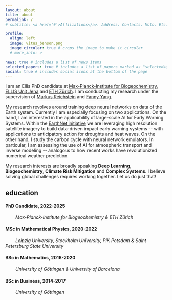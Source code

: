 ```yaml
---
layout: about
title: about
permalink: /
# subtitle: <a href='#'>Affiliations</a>. Address. Contacts. Moto. Etc.

profile:
  align: left
  image: vitus_benson.png
  image_circular: true # crops the image to make it circular
  # more_info: >

news: true # includes a list of news items
selected_papers: true # includes a list of papers marked as "selected={true}"
social: true # includes social icons at the bottom of the page
---
```


I am an Ellis PhD candidate at [Max-Planck-Institute for Biogeochemistry](https://bgc-jena.mpg.de), [ELLIS Unit Jena](https://ellis-jena.ai/) and [ETH Zürich](https://sml.inf.ethz.ch/). I am conducting my research under the supervision of [Markus Reichstein](https://www.bgc-jena.mpg.de/bgi/index.php/People/MarkusReichstein) and [Fanny Yang](https://sml.inf.ethz.ch/group/fannyy/).

My research revolves around training deep neural networks on data of the Earth system. Currently I am especially focusing on two applications. On the hand, I am interested in the applicability of large-scale AI for Early Warning Systems. Within the [EarthNet initiative](https://www.earthnet.tech) we are leveraging high resolution satellite imagery to build data-driven impact early warning systems -- with applications to anticipatory action for droughts and heat waves. On the other hand, I study the carbon cycle with neural network emulators. In particular, I am assessing the use of AI for atmospheric transport and inverse modeling -- analogous to how recent works have revolutionized numerical weather prediction.

My research interests are broadly speaking **Deep Learning**, **Biogeochemistry**, **Climate Risk Mitigation** and **Complex Systems**. I believe solving global challenges requires working together. Let us do just that!

## education

#### <i class="fas fa-graduation-cap" aria-hidden="true"></i> PhD Candidate, 2022-2025  
&nbsp;&nbsp;&nbsp;&nbsp;&nbsp;&nbsp;&nbsp;&nbsp;*Max-Planck-Institute for Biogeochemistry & ETH Zürich*

#### <i class="fas fa-graduation-cap" aria-hidden="true"></i> MSc in Mathematical Physics, 2020-2022  
&nbsp;&nbsp;&nbsp;&nbsp;&nbsp;&nbsp;&nbsp;&nbsp;*Leipzig University, Stockholm University, PIK Potsdam & Saint Petersburg State University*
    
#### <i class="fas fa-graduation-cap" aria-hidden="true"></i> BSc in Mathematics, 2016-2020  
&nbsp;&nbsp;&nbsp;&nbsp;&nbsp;&nbsp;&nbsp;&nbsp;*University of Göttingen & University of Barcelona*

#### <i class="fas fa-graduation-cap" aria-hidden="true"></i> BSc in Business, 2014-2017  
&nbsp;&nbsp;&nbsp;&nbsp;&nbsp;&nbsp;&nbsp;&nbsp;*University of Göttingen*